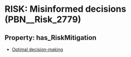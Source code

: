 # RISK: __Misinformed decisions__ (PBN__Risk_2779)

## Property: has_RiskMitigation

* [Optimal decision-making](PBN__Mitigation_873)

